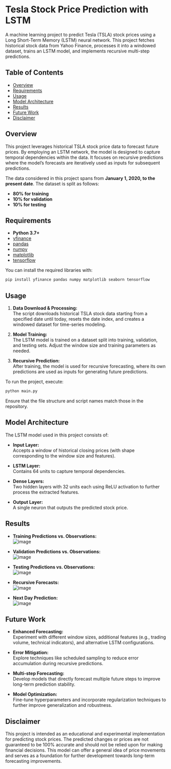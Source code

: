 # Tesla Stock Price Prediction with LSTM

A machine learning project to predict Tesla (TSLA) stock prices using a Long Short-Term Memory (LSTM) neural network. This project fetches historical stock data from Yahoo Finance, processes it into a windowed dataset, trains an LSTM model, and implements recursive multi-step predictions.

## Table of Contents

- [Overview](#overview)
- [Requirements](#requirements)
- [Usage](#usage)
- [Model Architecture](#model-architecture)
- [Results](#results)
- [Future Work](#future-work)
- [Disclaimer](#disclaimer)

## Overview

This project leverages historical TSLA stock price data to forecast future prices. By employing an LSTM network, the model is designed to capture temporal dependencies within the data. It focuses on recursive predictions where the model’s forecasts are iteratively used as inputs for subsequent predictions.

The data considered in this project spans from **January 1, 2020, to the present date**. The dataset is split as follows:

- **80% for training**
- **10% for validation**
- **10% for testing**

## Requirements

- **Python 3.7+**
- [yfinance](https://pypi.org/project/yfinance/)
- [pandas](https://pandas.pydata.org/)
- [numpy](https://numpy.org/)
- [matplotlib](https://matplotlib.org/)
- [tensorflow](https://www.tensorflow.org/)

You can install the required libraries with:

```bash
pip install yfinance pandas numpy matplotlib seaborn tensorflow
```

## Usage

1. **Data Download & Processing:**\
   The script downloads historical TSLA stock data starting from a specified date until today, resets the date index, and creates a windowed dataset for time-series modeling.

2. **Model Training:**\
   The LSTM model is trained on a dataset split into training, validation, and testing sets. Adjust the window size and training parameters as needed.

3. **Recursive Prediction:**\
   After training, the model is used for recursive forecasting, where its own predictions are used as inputs for generating future predictions.

To run the project, execute:

```bash
python main.py
```

Ensure that the file structure and script names match those in the repository.

## Model Architecture

The LSTM model used in this project consists of:

- **Input Layer:**\
  Accepts a window of historical closing prices (with shape corresponding to the window size and features).

- **LSTM Layer:**\
  Contains 64 units to capture temporal dependencies.

- **Dense Layers:**\
  Two hidden layers with 32 units each using ReLU activation to further process the extracted features.

- **Output Layer:**\
  A single neuron that outputs the predicted stock price.

## Results

- **Training Predictions vs. Observations:**\
  ![image](https://github.com/user-attachments/assets/28c20050-bb02-4c27-8532-441023a546ac)


- **Validation Predictions vs. Observations:**\
  ![image](https://github.com/user-attachments/assets/a3872a6d-7640-49c7-b27d-b44e0d9d1f16)


- **Testing Predictions vs. Observations:**\
  ![image](https://github.com/user-attachments/assets/ee4a74e6-8d51-47db-9c76-ce2146f5068f)


- **Recursive Forecasts:**\
  ![image](https://github.com/user-attachments/assets/6a86756c-00ca-46d5-9baa-5eb836cc534d)

- **Next Day Prediction:**\
  ![image](https://github.com/user-attachments/assets/edc39415-029f-4955-96bc-63d99c5b72cb)



## Future Work

- **Enhanced Forecasting:**\
  Experiment with different window sizes, additional features (e.g., trading volume, technical indicators), and alternative LSTM configurations.

- **Error Mitigation:**\
  Explore techniques like scheduled sampling to reduce error accumulation during recursive predictions.

- **Multi-step Forecasting:**\
  Develop models that directly forecast multiple future steps to improve long-term prediction stability.

- **Model Optimization:**\
  Fine-tune hyperparameters and incorporate regularization techniques to further improve generalization and robustness.

## Disclaimer

This project is intended as an educational and experimental implementation for predicting stock prices. The predicted changes or prices are not guaranteed to be 100% accurate and should not be relied upon for making financial decisions. This model can offer a general idea of price movements and serves as a foundation for further development towards long-term forecasting improvements.

